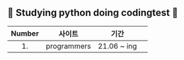 ##  :seedling: Studying python doing codingtest :seedling:

|Number|사이트 |기간| |
|:---:|:---:|:---:|:---:|
|1.| programmers | 21.06 ~ ing |

